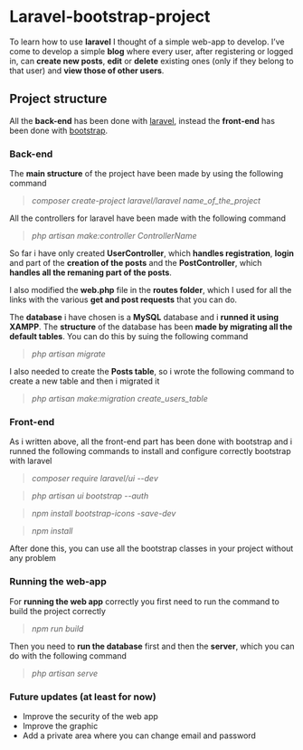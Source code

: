 # Laravel-bootstrap-project
To learn how to use **laravel** I thought of a simple web-app to develop. I’ve come to develop a simple **blog** where every user, after registering or logged in, can **create new posts**, **edit** or **delete** existing ones (only if they belong to that user) and **view those of other users**.

## Project structure
All the **back-end** has been done with [laravel](https://laravel.com/), instead the **front-end** has been done with [bootstrap](https://getbootstrap.com/). 

### Back-end
The **main structure** of the project have been made by using the following command

> *composer create-project laravel/laravel name_of_the_project*

All the controllers for laravel have been made with the following command

> *php artisan make:controller ControllerName*

So far i have only created **UserController**, which **handles registration**, **login** and part of the **creation of the posts** and the **PostController**, which **handles all the remaning part of the posts**.

I also modified the **web.php** file in the **routes folder**, which I used for all the links with the various **get and post requests** that you can do.

The **database** i have chosen is a **MySQL** database and i **runned it using XAMPP**. The **structure** of the database has been **made by migrating all the default tables**. You can do this by suing the following command

> *php artisan migrate*

I also needed to create the **Posts table**, so i wrote the following command to create a new table and then i migrated it

> *php artisan make:migration create_users_table*

### Front-end
As i written above, all the front-end part has been done with bootstrap and i runned the following commands to install and configure correctly bootstrap with laravel

> *composer require laravel/ui --dev*

> *php artisan ui bootstrap --auth*

> *npm install bootstrap-icons -save-dev*

> *npm install*

After done this, you can use all the bootstrap classes in your project without any problem

### Running the web-app
For **running the web app** correctly you first need to run the command to build the project correctly

> *npm run build*

Then you need to **run the database** first and then the **server**, which you can do with the following command

> *php artisan serve*

### Future updates (at least for now)
- Improve the security of the web app
- Improve the graphic
- Add a private area where you can change email and password

